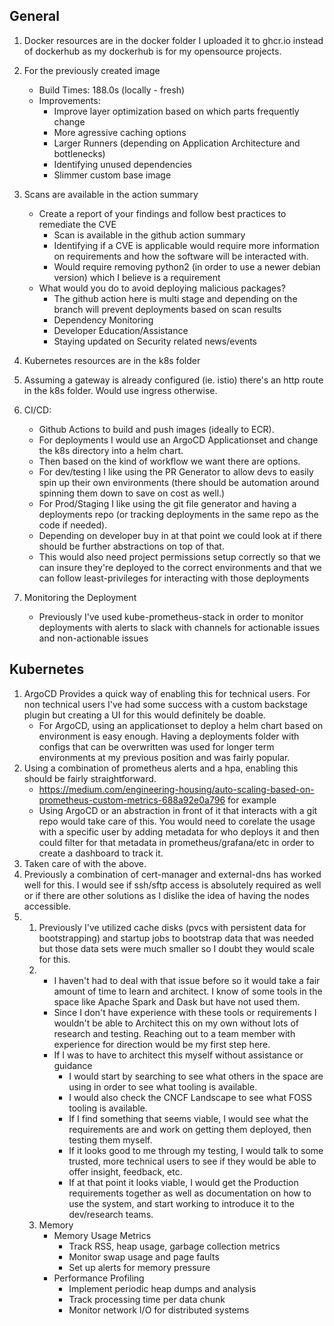 ## General

1. Docker resources are in the docker folder I uploaded it to ghcr.io instead of dockerhub as my dockerhub is for my opensource projects.
2. For the previously created image

   - Build Times: 188.0s (locally - fresh)
   - Improvements:
     - Improve layer optimization based on which parts frequently change
     - More agressive caching options
     - Larger Runners (depending on Application Architecture and bottlenecks)
     - Identifying unused dependencies
     - Slimmer custom base image

3. Scans are available in the action summary

   - Create a report of your findings and follow best practices to remediate the CVE
     - Scan is available in the github action summary
     - Identifying if a CVE is applicable would require more information on requirements and how the software will be interacted with.
     - Would require removing python2 (in order to use a newer debian version) which I believe is a requirement
   - What would you do to avoid deploying malicious packages?
     - The github action here is multi stage and depending on the branch will prevent deployments based on scan results
     - Dependency Monitoring
     - Developer Education/Assistance
     - Staying updated on Security related news/events

4. Kubernetes resources are in the k8s folder
5. Assuming a gateway is already configured (ie. istio) there's an http route in the k8s folder. Would use ingress otherwise.
6. CI/CD:
   - Github Actions to build and push images (ideally to ECR).
   - For deployments I would use an ArgoCD Applicationset and change the k8s directory into a helm chart.
   - Then based on the kind of workflow we want there are options.
   - For dev/testing I like using the PR Generator to allow devs to easily spin up their own environments (there should be automation around spinning them down to save on cost as well.)
   - For Prod/Staging I like using the git file generator and having a deployments repo (or tracking deployments in the same repo as the code if needed).
   - Depending on developer buy in at that point we could look at if there should be further abstractions on top of that.
   - This would also need project permissions setup correctly so that we can insure they're deployed to the correct environments and that we can follow least-privileges for interacting with those deployments
7. Monitoring the Deployment
   - Previously I've used kube-prometheus-stack in order to monitor deployments with alerts to slack with channels for actionable issues and non-actionable issues

## Kubernetes

1. ArgoCD Provides a quick way of enabling this for technical users. For non technical users I've had some success with a custom backstage plugin but creating a UI for this would definitely be doable.
   - For ArgoCD, using an applicationset to deploy a helm chart based on environment is easy enough. Having a deployments folder with configs that can be overwritten was used for longer term environments at my previous position and was fairly popular.
2. Using a combination of prometheus alerts and a hpa, enabling this should be fairly straightforward.
   - https://medium.com/engineering-housing/auto-scaling-based-on-prometheus-custom-metrics-688a92e0a796 for example
   - Using ArgoCD or an abstraction in front of it that interacts with a git repo would take care of this. You would need to corelate the usage with a specific user by adding metadata for who deploys it and then could filter for that metadata in prometheus/grafana/etc in order to create a dashboard to track it.
3. Taken care of with the above.
4. Previously a combination of cert-manager and external-dns has worked well for this. I would see if ssh/sftp access is absolutely required as well or if there are other solutions as I dislike the idea of having the nodes accessible.
5. 1. Previously I've utilized cache disks (pvcs with persistent data for bootstrapping) and startup jobs to bootstrap data that was needed but those data sets were much smaller so I doubt they would scale for this.
   2. - I haven't had to deal with that issue before so it would take a fair amount of time to learn and architect. I know of some tools in the space like Apache Spark and Dask but have not used them.
      - Since I don't have experience with these tools or requirements I wouldn't be able to Architect this on my own without lots of research and testing. Reaching out to a team member with experience for direction would be my first step here.
      - If I was to have to architect this myself without assistance or guidance
        - I would start by searching to see what others in the space are using in order to see what tooling is available.
        - I would also check the CNCF Landscape to see what FOSS tooling is available.
        - If I find something that seems viable, I would see what the requirements are and work on getting them deployed, then testing them myself.
        - If it looks good to me through my testing, I would talk to some trusted, more technical users to see if they would be able to offer insight, feedback, etc.
        - If at that point it looks viable, I would get the Production requirements together as well as documentation on how to use the system, and start working to introduce it to the dev/research teams.
   3. Memory
      - Memory Usage Metrics
        - Track RSS, heap usage, garbage collection metrics
        - Monitor swap usage and page faults
        - Set up alerts for memory pressure
      - Performance Profiling
        - Implement periodic heap dumps and analysis
        - Track processing time per data chunk
        - Monitor network I/O for distributed systems
